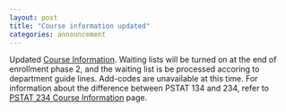 ```yaml
---
layout: post
title: "Course information updated"
categories: announcement
---
```


Updated [Course Information](https://ucsb-pstat-134.github.io/Spring2020/course-information.html). Waiting lists will be turned on at the end of enrollment phase 2, and the waiting list is be processed accoring to department guide lines. Add-codes are unavailable at this time. For information about the difference between PSTAT 134 and 234, refer to [PSTAT 234 Course Information](https://ucsb-pstat-234.github.io/Spring2020/course-information.html) page. 

